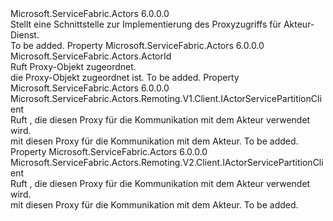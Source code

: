 <Type Name="IActorProxy" FullName="Microsoft.ServiceFabric.Actors.Client.IActorProxy">
  <TypeSignature Language="C#" Value="public interface IActorProxy" />
  <TypeSignature Language="ILAsm" Value=".class public interface auto ansi abstract IActorProxy" />
  <TypeSignature Language="DocId" Value="T:Microsoft.ServiceFabric.Actors.Client.IActorProxy" />
  <TypeSignature Language="VB.NET" Value="Public Interface IActorProxy" />
  <TypeSignature Language="F#" Value="type IActorProxy = interface" />
  <AssemblyInfo>
    <AssemblyName>Microsoft.ServiceFabric.Actors</AssemblyName>
    <AssemblyVersion>6.0.0.0</AssemblyVersion>
  </AssemblyInfo>
  <Interfaces />
  <Docs>
    <summary>
            Stellt eine Schnittstelle zur Implementierung des Proxyzugriffs für Akteur-Dienst.
            </summary>
    <remarks>To be added.</remarks>
  </Docs>
  <Members>
    <Member MemberName="ActorId">
      <MemberSignature Language="C#" Value="public Microsoft.ServiceFabric.Actors.ActorId ActorId { get; }" />
      <MemberSignature Language="ILAsm" Value=".property instance class Microsoft.ServiceFabric.Actors.ActorId ActorId" />
      <MemberSignature Language="DocId" Value="P:Microsoft.ServiceFabric.Actors.Client.IActorProxy.ActorId" />
      <MemberSignature Language="VB.NET" Value="Public ReadOnly Property ActorId As ActorId" />
      <MemberSignature Language="F#" Value="member this.ActorId : Microsoft.ServiceFabric.Actors.ActorId" Usage="Microsoft.ServiceFabric.Actors.Client.IActorProxy.ActorId" />
      <MemberType>Property</MemberType>
      <AssemblyInfo>
        <AssemblyName>Microsoft.ServiceFabric.Actors</AssemblyName>
        <AssemblyVersion>6.0.0.0</AssemblyVersion>
      </AssemblyInfo>
      <ReturnValue>
        <ReturnType>Microsoft.ServiceFabric.Actors.ActorId</ReturnType>
      </ReturnValue>
      <Docs>
        <summary>
            Ruft <see cref="T:Microsoft.ServiceFabric.Actors.ActorId" /> Proxy-Objekt zugeordnet.
            </summary>
        <value>
          <see cref="T:Microsoft.ServiceFabric.Actors.ActorId" />die Proxy-Objekt zugeordnet ist.</value>
        <remarks>To be added.</remarks>
      </Docs>
    </Member>
    <Member MemberName="ActorServicePartitionClient">
      <MemberSignature Language="C#" Value="public Microsoft.ServiceFabric.Actors.Remoting.V1.Client.IActorServicePartitionClient ActorServicePartitionClient { get; }" />
      <MemberSignature Language="ILAsm" Value=".property instance class Microsoft.ServiceFabric.Actors.Remoting.V1.Client.IActorServicePartitionClient ActorServicePartitionClient" />
      <MemberSignature Language="DocId" Value="P:Microsoft.ServiceFabric.Actors.Client.IActorProxy.ActorServicePartitionClient" />
      <MemberSignature Language="VB.NET" Value="Public ReadOnly Property ActorServicePartitionClient As IActorServicePartitionClient" />
      <MemberSignature Language="F#" Value="member this.ActorServicePartitionClient : Microsoft.ServiceFabric.Actors.Remoting.V1.Client.IActorServicePartitionClient" Usage="Microsoft.ServiceFabric.Actors.Client.IActorProxy.ActorServicePartitionClient" />
      <MemberType>Property</MemberType>
      <AssemblyInfo>
        <AssemblyName>Microsoft.ServiceFabric.Actors</AssemblyName>
        <AssemblyVersion>6.0.0.0</AssemblyVersion>
      </AssemblyInfo>
      <ReturnValue>
        <ReturnType>Microsoft.ServiceFabric.Actors.Remoting.V1.Client.IActorServicePartitionClient</ReturnType>
      </ReturnValue>
      <Docs>
        <summary>
            Ruft <see cref="T:Microsoft.ServiceFabric.Actors.Remoting.V1.Client.IActorServicePartitionClient" /> , die diesen Proxy für die Kommunikation mit dem Akteur verwendet wird.
            </summary>
        <value>
          <see cref="T:Microsoft.ServiceFabric.Actors.Remoting.V1.Client.IActorServicePartitionClient" />mit diesen Proxy für die Kommunikation mit dem Akteur.</value>
        <remarks>To be added.</remarks>
      </Docs>
    </Member>
    <Member MemberName="ActorServicePartitionClientV2">
      <MemberSignature Language="C#" Value="public Microsoft.ServiceFabric.Actors.Remoting.V2.Client.IActorServicePartitionClient ActorServicePartitionClientV2 { get; }" />
      <MemberSignature Language="ILAsm" Value=".property instance class Microsoft.ServiceFabric.Actors.Remoting.V2.Client.IActorServicePartitionClient ActorServicePartitionClientV2" />
      <MemberSignature Language="DocId" Value="P:Microsoft.ServiceFabric.Actors.Client.IActorProxy.ActorServicePartitionClientV2" />
      <MemberSignature Language="VB.NET" Value="Public ReadOnly Property ActorServicePartitionClientV2 As IActorServicePartitionClient" />
      <MemberSignature Language="F#" Value="member this.ActorServicePartitionClientV2 : Microsoft.ServiceFabric.Actors.Remoting.V2.Client.IActorServicePartitionClient" Usage="Microsoft.ServiceFabric.Actors.Client.IActorProxy.ActorServicePartitionClientV2" />
      <MemberType>Property</MemberType>
      <AssemblyInfo>
        <AssemblyName>Microsoft.ServiceFabric.Actors</AssemblyName>
        <AssemblyVersion>6.0.0.0</AssemblyVersion>
      </AssemblyInfo>
      <ReturnValue>
        <ReturnType>Microsoft.ServiceFabric.Actors.Remoting.V2.Client.IActorServicePartitionClient</ReturnType>
      </ReturnValue>
      <Docs>
        <summary>
            Ruft <see cref="T:Microsoft.ServiceFabric.Actors.Remoting.V2.Client.IActorServicePartitionClient" /> , die diesen Proxy für die Kommunikation mit dem Akteur verwendet wird.
            </summary>
        <value>
          <see cref="T:Microsoft.ServiceFabric.Actors.Remoting.V2.Client.IActorServicePartitionClient" />mit diesen Proxy für die Kommunikation mit dem Akteur.</value>
        <remarks>To be added.</remarks>
      </Docs>
    </Member>
  </Members>
</Type>